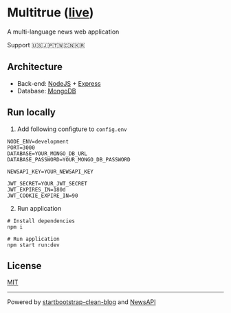 # Multitrue ([live](https://www.multitrue.news/))

A multi-language news web application

Support 🇺🇸🇯🇵🇹🇼🇨🇳🇰🇷

## Architecture

- Back-end: [NodeJS](https://nodejs.org/en/) + [Express](https://expressjs.com/)
- Database: [MongoDB](https://www.mongodb.com/)

## Run locally

1. Add following configture to `config.env`

```
NODE_ENV=development
PORT=3000
DATABASE=YOUR_MONGO_DB_URL
DATABASE_PASSWORD=YOUR_MONGO_DB_PASSWORD

NEWSAPI_KEY=YOUR_NEWSAPI_KEY

JWT_SECRET=YOUR_JWT_SECRET
JWT_EXPIRES_IN=180d
JWT_COOKIE_EXPIRE_IN=90
```

2. Run application

```
# Install dependencies
npm i

# Run application
npm start run:dev
```

## License

[MIT](https://github.com/aibazhang/multitrue/blob/master/LICENSE)

---

Powered by [startbootstrap-clean-blog](https://github.com/StartBootstrap/startbootstrap-clean-blog) and [NewsAPI](https://newsapi.org/)
